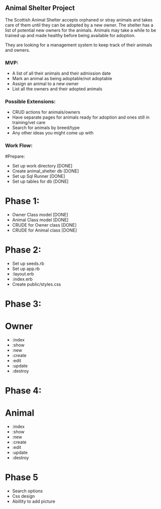 ## Animal Shelter Project

The Scottish Animal Shelter accepts orphaned or stray animals and takes care of them until they can be adopted by a new owner. The shelter has a list of potential new owners for the animals. Animals may take a while to be trained up and made healthy before being available for adoption.

They are looking for a management system to keep track of their animals and owners.

### MVP:

 - A list of all their animals and their admission date
 - Mark an animal as being adoptable/not adoptable
 - Assign an animal to a new owner
 - List all the owners and their adopted animals

### Possible Extensions:

 - CRUD actions for animals/owners
 - Have separate pages for animals ready for adoption and ones still in training/vet care
 - Search for animals by breed/type
 - Any other ideas you might come up with

### Work Flow:
#Prepare:
- Set up work directory [DONE]
- Create animal_shelter db [DONE]
- Set up Sql Runner [DONE]
- Set up tables for db [DONE]

# Phase 1:
- Owner Class model [DONE]
- Animal Class model [DONE]
- CRUDE for Owner class [DONE]
- CRUDE for Animal class [DONE]

# Phase 2:
- Set up seeds.rb
- Set up app.rb
- :layout.erb
- :index.erb
- Create public/styles.css

# Phase 3:
# Owner
- :index
- :show
- :new
- :create
- :edit
- :update
- :destroy

# Phase 4:
# Animal
- :index
- :show
- :new
- :create
- :edit
- :update
- :destroy

# Phase 5
- Search options
- Css design
- Abillity to add picture

 <!-- EOF -->
